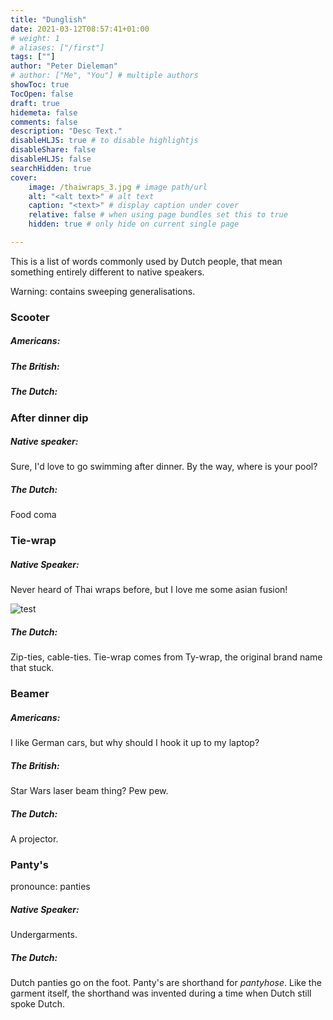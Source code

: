 ```yaml
---
title: "Dunglish"
date: 2021-03-12T08:57:41+01:00
# weight: 1
# aliases: ["/first"]
tags: [""]
author: "Peter Dieleman"
# author: ["Me", "You"] # multiple authors
showToc: true
TocOpen: false
draft: true
hidemeta: false
comments: false
description: "Desc Text."
disableHLJS: true # to disable highlightjs
disableShare: false
disableHLJS: false
searchHidden: true
cover:
    image: /thaiwraps_3.jpg # image path/url
    alt: "<alt text>" # alt text
    caption: "<text>" # display caption under cover
    relative: false # when using page bundles set this to true
    hidden: true # only hide on current single page

---
```



This is a list of words commonly used by Dutch people,
that mean something entirely different to native speakers.

Warning: contains sweeping generalisations.

### Scooter

##### Americans: 

##### The British:

##### The Dutch:

### After dinner dip

##### Native speaker: 

Sure, I'd love to go swimming after dinner. 
By the way, where is your pool?

##### The Dutch:

Food coma
### Tie-wrap

##### Native Speaker:

Never heard of Thai wraps before, 
but I love me some asian fusion! 

![test](/thaiwraps_3.jpg#center)

##### The Dutch:

Zip-ties, cable-ties. 
Tie-wrap comes from Ty-wrap, 
the original brand name that stuck.

### Beamer

##### Americans: 

I like German cars, 
but why should I hook it up to my laptop?

##### The British: 

Star Wars laser beam thing? Pew pew.
##### The Dutch: 

A projector.
###  Panty's 

pronounce: panties
##### Native Speaker: 

Undergarments.
##### The Dutch:

Dutch panties go on the foot. 
Panty's are shorthand for _pantyhose_.
Like the garment itself, the shorthand was invented during a time when Dutch still spoke Dutch.